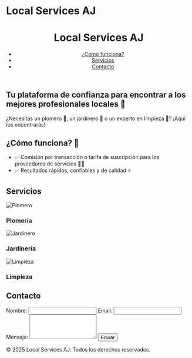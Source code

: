 # Local Services AJ
<!DOCTYPE html>
<html lang="es">
<head>
    <meta charset="UTF-8">
    <meta name="viewport" content="width=device-width, initial-scale=1.0">
    <title>Local Services AJ</title>
    <link rel="stylesheet" href="styles.css">
</head>
<body>
    <header>
        <div class="logo">
            <h1>Local Services AJ</h1>
        </div>
        <nav>
            <ul>
                <li><a href="#como-funciona">¿Cómo funciona?</a></li>
                <li><a href="#servicios">Servicios</a></li>
                <li><a href="#contacto">Contacto</a></li>
            </ul>
        </nav>
    </header>
    <section id="hero" class="hero">
        <div class="hero-text">
            <h2>Tu plataforma de confianza para encontrar a los mejores profesionales locales 💼</h2>
            <p>¿Necesitas un plomero 🧰, un jardinero 🌿 o un experto en limpieza 🧹? ¡Aquí los encontrarás!</p>
        </div>
    </section>
    <section id="como-funciona">
        <h2>¿Cómo funciona? 🤔</h2>
        <ul>
            <li>✅ Comisión por transacción o tarifa de suscripción para los proveedores de servicios 🧑‍🔧</li>
            <li>✅ Resultados rápidos, confiables y de calidad ⚡</li>
        </ul>
    </section>
    <section id="servicios">
        <h2>Servicios</h2>
        <div class="servicios">
            <div class="servicio">
                <img src="plomero.jpg" alt="Plomero">
                <h3>Plomería</h3>
            </div>
            <div class="servicio">
                <img src="jardinero.jpg" alt="Jardinero">
                <h3>Jardinería</h3>
            </div>
            <div class="servicio">
                <img src="limpieza.jpg" alt="Limpieza">
                <h3>Limpieza</h3>
            </div>
        </div>
    </section>
    <section id="contacto">
        <h2>Contacto</h2>
        <form>
            <label for="nombre">Nombre:</label>
            <input type="text" id="nombre" name="nombre" required>
            <label for="email">Email:</label>
            <input type="email" id="email" name="email" required>
            <label for="mensaje">Mensaje:</label>
            <textarea id="mensaje" name="mensaje" rows="4" required></textarea>
            <button type="submit">Enviar</button>
        </form>
    </section>
    <footer>
        <p>&copy; 2025 Local Services AJ. Todos los derechos reservados.</p>
    </footer>
</body>
</html>

